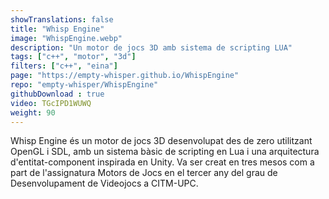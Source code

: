 ```yaml
---
showTranslations: false
title: "Whisp Engine"
image: "WhispEngine.webp"
description: "Un motor de jocs 3D amb sistema de scripting LUA"
tags: ["c++", "motor", "3d"]
filters: ["c++", "eina"]
page: "https://empty-whisper.github.io/WhispEngine"
repo: "empty-whisper/WhispEngine"
githubDownload : true
video: TGcIPD1WUWQ
weight: 90
---
```

Whisp Engine és un motor de jocs 3D desenvolupat des de zero utilitzant OpenGL i SDL, amb un sistema bàsic de scripting en Lua i una arquitectura d'entitat-component inspirada en Unity. Va ser creat en tres mesos com a part de l'assignatura Motors de Jocs en el tercer any del grau de Desenvolupament de Videojocs a CITM-UPC.
